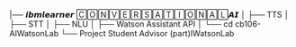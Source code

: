 ﻿|── 𝙞𝙗𝙢𝙡𝙚𝙖𝙧𝙣𝙚𝙧 🄲🄾🄽🅅🄴🅁🅂🄰🅃🄸🄾🄽🄰🄻𝘼𝙄
│   ├── TTS
│   ├── STT
│   ├── NLU
│   ├── Watson Assistant API
│   └── cd cb106-AIWatsonLab
└── Project Student Advisor (part)IWatsonLab



